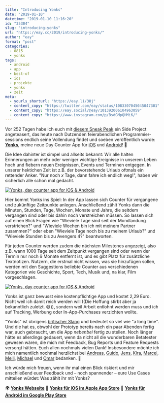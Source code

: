 ```yaml
---
title: "Introducing Yonks"
date: "2019-01-10"
datetime: "2019-01-10 11:16:20"
id: "35304"
slug: "introducing-yonks"
url: "https://eay.cc/2019/introducing-yonks/"
author: "eay"
format: "post"
categories:
  - 0815
  - yonks
tags:
  - android
  - app
  - best-of
  - ios
  - projekte
  - yonks
  - zeit
meta:
  - yourls_shorturl: "https://eay.li/38j"
  - content_copy: "https://twitter.com/eay/status/1083307045045047301"
  - content_copy: "https://eay.social/@eay/101392006104963059"
  - content_copy: "https://www.instagram.com/p/BsdGMpQHMi6/"
---
```


Vor 252 Tagen habe ich euch mit [diesem Sneak Peak](https://eay.cc/2018/status-2018-05-03-2251/) ein Side Project angeteasert, das heute nach Dutzenden feierabendlichen Programmier­sessions endlich seine Vollendung findet und soeben veröffentlich wurde: [**Yonks**](https://yonks.app/), meine neue Day Counter App für [iOS](https://itunes.apple.com/us/app/yonks/id1382419586?&mt=8&uo=4&at=11lohW) und [Android](https://play.google.com/store/apps/details?id=com.eay.daycounter)! 🎉

Die Idee dahinter ist simpel und allseits bekannt: Wir alle halten Erinnerungen an mehr oder weniger wichtige Ereignisse in unserem Leben hoch und fiebern neuen Ereignissen, Events und Terminen entgegen. In unserer hektichen Zeit ist z.B. der bevorstehende Urlaub oftmals ein rettender Anker. "Nur noch _x_ Tage, dann fahre ich endlich weg!", haben wir sicherlich alle schon mal gedacht.

[![Yonks, day counter app for iOS & Android](https://eay.cc/uploads/2019/yonks.jpg)](https://yonks.app/)

Hier kommt Yonks ins Spiel: In der App lassen sich Counter für vergangene und zukünftige Zeitpunkte anlegen. Anschließend zählt Yonks dann die Minuten, Stunden, Tage, Wochen, Monate und Jahre, die seitdem vergangen sind oder bis dahin noch verstreichen müssen. So lassen sich auf einen Blick Fragen wie "Wieviele Tage sind seit der Mondlandung verstrichen?" und "Wieviele Wochen bin ich mit meinem Partner zusammen?" oder eben "Wieviele Tage noch bis zu meinem Urlaub?" und "Wieviele Stunden bis zu Avengers 4?" beantworten.

Für jeden Counter werden zudem die nächsten Milestones angezeigt, also z.B. wann 1000 Tage seit dem Zeitpunkt vergangen sind oder wenn der Termin nur noch 6 Monate entfernt ist, und es gibt Platz für zusätzliche Textnotizen. Nutzern, die erstmal nicht wissen, was sie hinzufügen sollen, werden mit den Suggestions beliebte Counter aus verschiedenen Kategorien wie Geschichte, Sport, Tech, Musik und, na klar, Film vorgeschlagen.

[![Yonks, day counter app for iOS & Android](https://eay.cc/uploads/2019/yonks-2.jpg)](https://yonks.app/)

Yonks ist ganz bewusst eine kostenpflichtige App und kostet 2,29 Euro. Nicht weil ich damit reich werden will ((Die Hoffung stirbt aber ja bekanntlich zuletzt. 😅)), sondern weil Arbeit entlohnt werden muss und ich auf Tracking, Werbung oder In-App-Purchases verzichten wollte.

"Yonks" ist übrigens [britischer Slang](https://www.urbandictionary.com/define.php?term=Yonk) und bedeutet so viel wie "a long time". Und die hat es, obwohl der Prototyp bereits nach ein paar Abenden fertig war, auch gebraucht, um die App _nebenbei_ fertig zu stellen. Noch länger hätte es allerdings gedauert, wenn da nicht all die wunderbaren Betatester gewesen wären, die mich mit Feedback, Bug Reports und Feature Requests versorgt hätten. Euch allen nochmals vielen Dank! Insbesondere möchte ich mich namentlich nochmal herzlichst bei [Andreas](https://twitter.com/dantz), [Guido](https://twitter.com/foodfindr), [Jens](https://twitter.com/heydtjens), [Kira](https://eay.cc/tag/kira-und-ich/), [Marcel](https://twitter.com/_cyress), [Melli](https://www.instagram.com/weitreich/), [Michael](https://twitter.com/michsch) und [Omar](https://twitter.com/omarmarie10) bedanken. 🙏

Ich würde mich freuen, wenn ihr mal einen Blick riskiert und mir anschließend euer Feedback und – noch spannender – eure Use Cases mitteilen würdet: Was zählt ihr mit Yonks?

🌍 [**Yonks Webseite**](https://yonks.app/) 📱 [**Yonks für iOS im Apple App Store**](https://itunes.apple.com/us/app/yonks/id1382419586?&mt=8&uo=4&at=11lohW) 🤖 [**Yonks für Android im Google Play Store**](https://play.google.com/store/apps/details?id=com.eay.daycounter)
